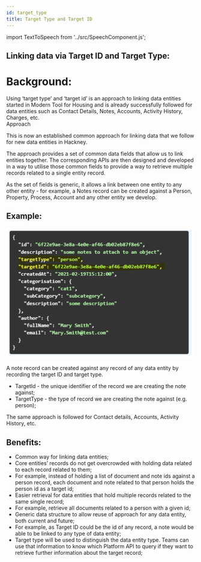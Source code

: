 ```yaml
---
id: target_type
title: Target Type and Target ID
---
```


import TextToSpeech from '../src/SpeechComponent.js';

<TextToSpeech>

## Linking data via Target ID and Target Type:

# Background:

Using ‘target type’ and ‘target id’ is an approach to linking data entities started in Modern Tool for Housing and is already successfully followed for data entities such as Contact Details, Notes, Accounts, Activity History, Charges, etc.  
Approach

This is now an established common approach for linking data that we follow for new data entities in Hackney.

The approach provides a set of common data fields that allow us to link entities together. The corresponding APIs are then designed and developed in a way to utilise those common fields to provide a way to retrieve multiple records related to a single entity record.

As the set of fields is generic, it allows a link between one entity to any other entity - for example, a Notes record can be created against a Person, Property, Process, Account and any other entity we develop.
## Example:

![Target](./doc-images/target1.png)

A note record can be created against any record of any data entity by recording the target ID and target type.

- TargetId - the unique identifier of the record we are creating the note against;
- TargetType - the type of record we are creating the note against (e.g. person);

The same approach is followed for Contact details, Accounts, Activity History, etc.
## Benefits:

- Common way for linking data entities;
- Core entities’ records do not get overcrowded with holding data related to each record related to them;
- For example, instead of holding a list of document and note ids against a person record, each document and note related to that person holds the person id as a target id;
- Easier retrieval for data entities that hold multiple records related to the same single record;
- For example, retrieve all documents related to a person with a given id;
- Generic data structure to allow reuse of approach for any data entity, both current and future;
- For example, as Target ID could be the id of any record, a note would be able to be linked to any type of data entity;
- Target type will be used to distinguish the data entity type. Teams can use that information to know which Platform API to query if they want to retrieve further information about the target record;

</TextToSpeech>
